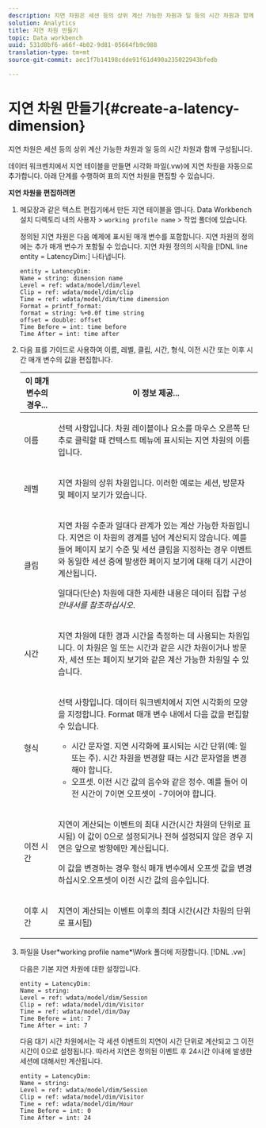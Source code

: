```yaml
---
description: 지연 차원은 세션 등의 상위 계산 가능한 차원과 일 등의 시간 차원과 함께 구성됩니다.
solution: Analytics
title: 지연 차원 만들기
topic: Data workbench
uuid: 531d8bf6-a66f-4b02-9d81-05664fb9c988
translation-type: tm+mt
source-git-commit: aec1f7b14198cdde91f61d490a235022943bfedb

---
```



# 지연 차원 만들기{#create-a-latency-dimension}

지연 차원은 세션 등의 상위 계산 가능한 차원과 일 등의 시간 차원과 함께 구성됩니다.

데이터 워크벤치에서 지연 테이블을 만들면 시각화 파일(.vw)에 지연 차원을 자동으로 추가합니다. 아래 단계를 수행하여 표의 지연 차원을 편집할 수 있습니다.

**지연 차원을 편집하려면**

1. 메모장과 같은 텍스트 편집기에서 만든 지연 테이블을 엽니다. Data Workbench 설치 디렉토리 내의 사용자 > `working profile name` > 작업 폴더에 있습니다.

   정의된 지연 차원은 다음 예제에 표시된 매개 변수를 포함합니다. 지연 차원의 정의에는 추가 매개 변수가 포함될 수 있습니다. 지연 차원 정의의 시작을 [!DNL line entity = LatencyDim:] 나타냅니다.

   ```
   entity = LatencyDim:
   Name = string: dimension name
   Level = ref: wdata/model/dim/level
   Clip = ref: wdata/model/dim/clip
   Time = ref: wdata/model/dim/time dimension
   Format = printf_format: 
   format = string: %+0.0f time string
   offset = double: offset
   Time Before = int: time before
   Time After = int: time after
   ```

1. 다음 표를 가이드로 사용하여 이름, 레벨, 클립, 시간, 형식, 이전 시간 또는 이후 시간 매개 변수의 값을 편집합니다.

   <table id="table_13DF30B8B7314F118D0ED5DF9EA70B9B"> 
   <thead> 
   <tr> 
      <th colname="col1" class="entry"> 이 매개 변수의 경우... </th> 
      <th colname="col2" class="entry"> 이 정보 제공... </th> 
   </tr> 
   </thead>
   <tbody> 
   <tr> 
      <td colname="col1"> <p> 이름  </p> </td> 
      <td colname="col2"> <p>선택 사항입니다. 차원 레이블이나 요소를 마우스 오른쪽 단추로 클릭할 때 컨텍스트 메뉴에 표시되는 지연 차원의 이름입니다. </p> </td> 
   </tr> 
   <tr> 
      <td colname="col1"> <p>레벨 </p> </td> 
      <td colname="col2"> <p>지연 차원의 상위 차원입니다. 이러한 예로는 세션, 방문자 및 페이지 보기가 있습니다. </p> </td> 
   </tr> 
   <tr> 
      <td colname="col1"> <p>클립 </p> </td> 
      <td colname="col2"> <p>지연 차원 수준과 일대다 관계가 있는 계산 가능한 차원입니다. 지연은 이 차원의 경계를 넘어 계산되지 않습니다. 예를 들어 페이지 보기 수준 및 세션 클립을 지정하는 경우 이벤트와 동일한 세션 중에 발생한 페이지 보기에 대해 대기 시간이 계산됩니다. </p> <p>일대다(단순) 차원에 대한 자세한 내용은 데이터 집합 구성 <i>안내서를 참조하십시오</i>. </p> </td> 
   </tr> 
   <tr> 
      <td colname="col1"> <p>시간 </p> </td> 
      <td colname="col2"> <p>지연 차원에 대한 경과 시간을 측정하는 데 사용되는 차원입니다. 이 차원은 일 또는 시간과 같은 시간 차원이거나 방문자, 세션 또는 페이지 보기와 같은 계산 가능한 차원일 수 있습니다. </p> </td> 
   </tr> 
   <tr> 
      <td colname="col1"> 형식 </td> 
      <td colname="col2"> <p>선택 사항입니다. 데이터 워크벤치에서 지연 시각화의 모양을 지정합니다. Format 매개 변수 내에서 다음 값을 편집할 수 있습니다. 
      <ul id="ul_ABF4C17BDE2E4F6C9CBDD933674DE861"> 
         <li id="li_5ED6A7267C81444983AF8507ADC6A5AB">시간 문자열. 지연 시각화에 표시되는 시간 단위(예: 일 또는 주). 시간 차원을 변경할 때는 시간 문자열을 변경해야 합니다. </li> 
         <li id="li_E3B517ECE1494221AAE90455CC0AAB42">오프셋. 이전 시간 값의 음수와 같은 정수. 예를 들어 이전 시간이 7이면 오프셋이 -7이어야 합니다. </li> 
      </ul> </p> </td> 
   </tr> 
   <tr> 
      <td colname="col1"> <p>이전 시간 </p> </td> 
      <td colname="col2"> <p>지연이 계산되는 이벤트의 최대 시간(시간 차원의 단위로 표시됨) 이 값이 0으로 설정되거나 전혀 설정되지 않은 경우 지연은 앞으로 방향에만 계산됩니다. </p> <p>이 값을 변경하는 경우 형식 매개 변수에서 오프셋 값을 변경하십시오.오프셋이 이전 시간 값의 음수입니다. </p> </td> 
   </tr> 
   <tr> 
      <td colname="col1"> <p>이후 시간 </p> </td> 
      <td colname="col2"> <p>지연이 계산되는 이벤트 이후의 최대 시간(시간 차원의 단위로 표시됨) </p> </td> 
   </tr> 
   </tbody> 
   </table>

1. 파일을 User\*working profile name*\Work 폴더에 저장합니다. [!DNL .vw]

   다음은 기본 지연 차원에 대한 설정입니다.

   ```
   entity = LatencyDim:
   Name = string: 
   Level = ref: wdata/model/dim/Session
   Clip = ref: wdata/model/dim/Visitor
   Time = ref: wdata/model/dim/Day
   Time Before = int: 7
   Time After = int: 7
   ```

   다음 대기 시간 차원에서는 각 세션 이벤트의 지연이 시간 단위로 계산되고 그 이전 시간이 0으로 설정됩니다. 따라서 지연은 정의된 이벤트 후 24시간 이내에 발생한 세션에 대해서만 계산됩니다.

   ```
   entity = LatencyDim:
   Name = string:
   Level = ref: wdata/model/dim/Session
   Clip = ref: wdata/model/dim/Visitor
   Time = ref: wdata/model/dim/Hour
   Time Before = int: 0
   Time After = int: 24
   ```
